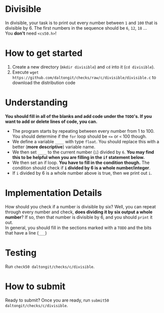 # Divisible
In divisible, your task is to print out every number between `1` and `100` that is divisible
by 6. The first numbers in the sequence should be `6`, `12`, `18` ...  
You **don't** need `<cs50.h>`!

# How to get started
1. Create a new directory (`mkdir divisible`) and `cd` into it (`cd divisible`).
2. Execute `wget https://github.com/daltongit/checks/raw/c/divisible/divisible.c` to download the distribution code

# Understanding
**You should fill in all of the blanks and add code under the `TODO`'s. If you want to add or delete lines of code, you can.** 
 - The program starts by repeating between every number from 1 to 100. You should determine if the `for` loop should be `<=` or `<` 100 though.
 - We define a variable `____` with type `float`. You should replace this with a better (**more descriptive**) variable name.
 - We then set `____` to the current number (`i`) divided by `6`. **You may find this to be helpful when you are filling in the `if` statement below.** 
 - We then set an if loop. **You have to fill in the condition though.** The condition should check if **`i` divided by 6 is a whole number/integer**.
 - If `i` divided by 6 is a whole number above is true, then we print out `i`.


# Implementation Details
How should you check if a number is divisible by six? Well, you can repeat through every number
and check, **does dividing it by six output a whole number**?
If so, then that number is divisible by 6, and you should `print` it out.  
In general, you should fill in the sections marked with a `TODO` and the bits that have a line (`___`)

# Testing
Run
`check50 daltongit/checks/c/divisible`.

# How to submit
Ready to submit? Once you are ready, run
`submit50 daltongit/checks/c/divisible`.
